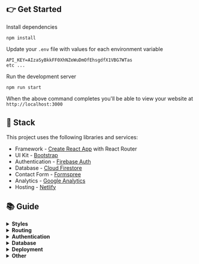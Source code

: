 
## 👉 Get Started
Install dependencies
```
npm install
```
Update your `.env` file with values for each environment variable
```
API_KEY=AIzaSyBkkFF0XhNZeWuDmOfEhsgdfX1VBG7WTas
etc ...
```
Run the development server
```
npm run start
```
When the above command completes you'll be able to view your website at `http://localhost:3000`

## 🥞 Stack
This project uses the following libraries and services:
- Framework - [Create React App](https://create-react-app.dev) with React Router
- UI Kit - [Bootstrap](https://react-bootstrap.github.io)
- Authentication - [Firebase Auth](https://firebase.google.com/products/auth)
- Database - [Cloud Firestore](https://firebase.google.com/products/firestore)
- Contact Form - [Formspree](https://formspree.io)
- Analytics - [Google Analytics](https://googleanalytics.com)
- Hosting - [Netlify](https://netlify.com)


## 📚 Guide
<details>
<summary><b>Styles</b></summary>
<p>
  You can edit Bootstrap SASS variables in the global stylesheet located at <code><a href="src/styles/global.scss">src/styles/global.scss</a></code>. Variables allow you to control global styles (like colors and fonts), as well as element specific styles (like button padding). Before overriding Bootstrap elements with custom style check the <a href="https://getbootstrap.com/docs/4.3/getting-started/introduction/">Bootstrap docs</a> to see if you can do what need by tweaking a SASS variable.
</p>
<p>
  Custom styles are located in their related component's directory. For example, if any custom style is applied to the Navbar component you'll find it in <code>src/components/Navbar.scss</code>. We ensure custom styles are scoped to their component by prepending the classname with the component name (such as <code>.Navbar__brand</code>). This ensures styles never affect elements in other components. If styles need to be re-used in multiple components consider creating a new component that encapsulates that style and structure and using that component in multiple places.
</p>
</details>

<details>
<summary><b>Routing</b></summary>
<p>
  This project uses <a target="_blank" href="https://reacttraining.com/react-router/web/guides/quick-start">React Router</a> and includes a convenient <code>useRouter</code> hook (located in <code><a href="src/util/router.js">src/util/router.js</a></code>) that wraps React Router and gives all the route methods and data you need.

```js
import { Link, useRouter } from './../util/router.js';

function MyComponent(){
  // Get the router object
  const router = useRouter();

  // Get value from query string (?postId=123) or route param (/:postId)
  console.log(router.query.postId);

  // Get current pathname
  console.log(router.pathname)

  // Navigate with the <Link> component or with router.push()
  return (
    <div>
      <Link to="/about">About</Link>
      <button onClick={(e) => router.push('/about')}>About</button>
    </div>
  );
}
```
</p>
</details>

<details>
<summary><b>Authentication</b></summary>
<p>
  This project uses <a href="https://firebase.google.com">Firebase Auth</a> and includes a convenient <code>useAuth</code> hook (located in <code><a href="src/util/auth.js">src/util/auth.js</a></code>) that wraps Firebase and gives you common authentication methods. Depending on your needs you may want to edit this file and expose more Firebase functionality.

```js
import { useAuth } from './../util/auth.js';

function MyComponent(){
  // Get the auth object in any component
  const auth = useAuth();

  // Depending on auth state show signin or signout button
  // auth.user will either be an object, null when loading, or false if signed out
  return (
    <div>
      {auth.user ? (
        <button onClick={(e) => auth.signout()}>Signout</button>
      ) : (
        <button onClick={(e) => auth.signin('hello@divjoy.com', 'yolo')}>Signin</button>
      )}
    </div>
  );
}
```
</p>
</details>

<details>
<summary><b>Database</b></summary>
<p>
  This project uses <a href="https://firebase.google.com/products/firestore">Cloud Firestore</a> and includes some data fetching hooks to get you started (located in <code><a href="src/util/db.js">src/util/db.js</a></code>). You'll want to edit that file and add any additional query hooks you need for your project.

```js
import { useAuth } from './../util/auth.js';
import { useItemsByOwner } from './../util/db.js';
import ItemsList from './ItemsList.js';

function ItemsPage(){
  const auth = useAuth();

  // Fetch items by owner
  // Returned status value will be "idle" if we're waiting on 
  // the uid value or "loading" if the query is executing.
  const uid = auth.user ? auth.user.uid : undefined;
  const { data: items, status } = useItemsByOwner(uid);

  // Once we have items data render ItemsList component
  return (
    <div>
      {(status === "idle" || status === "loading") ? (
        <span>One moment please</span>
      ) : (
        <ItemsList data={items}>
      )}
    </div>
  );
}
```
</p>
</details>

<details>
<summary><b>Deployment</b></summary>
<p>
Build for production

```
npm run build
```

Install the Netlify CLI
```
npm install netlify-cli -g
```

Then run this command in your project directory to deploy to Netlify
```
netlify deploy
```

See the <a target="_blank" href="https://docs.netlify.com/cli/get-started/#manual-deploys">Netlify docs</a> for more details.
</p>
</details>

<details>
<summary><b>Other</b></summary>
<p>
  The <a href="https://create-react-app.dev">Create React App documention</a> covers many other topics.
  This project was initially created using <a href="https://divjoy.com?ref=readme_other">Divjoy</a>, a React codebase generator. Feel free to ask questions in the <a href="https://spectrum.chat/divjoy">Divjoy forum</a> and we'll do our best to help you out.
</p>
</details>
  
